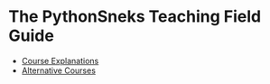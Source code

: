 # The PythonSneks Teaching Field Guide

* [Course Explanations](course_explanations.md)
* [Alternative Courses](alternatives.md)